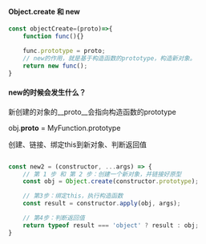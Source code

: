 
#### Object.create 和 new

```js
const objectCreate=(proto)=>{
    function func(){}

    func.prototype = proto;
    // new的作用，就是基于构造函数的prototype，构造新对象。
    return new func();
}
```

#### new的时候会发生什么？

新创建的对象的__proto__会指向构造函数的prototype

obj.__proto__ = MyFunction.prototype

创建、链接、绑定this到新对象、判断返回值

```js

const new2 = (constructor, ...args) => {
    // 第 1 步 和 第 2 步：创建一个新对象，并链接好原型
    const obj = Object.create(constructor.prototype);

    // 第3步：绑定this，执行构造函数
    const result = constructor.apply(obj, args);

    // 第4步：判断返回值
    return typeof result === 'object' ? result : obj;
}
```